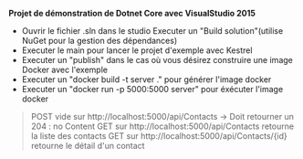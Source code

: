 **Projet de démonstration de Dotnet Core avec VisualStudio 2015**

 - Ouvrir le fichier .sln dans le studio Executer un "Build solution"(utilise NuGet pour la gestion des dépendances) 
 - Executer le main pour lancer le projet d'exemple avec Kestrel 
 - Executer un "publish" dans le cas où vous désirez construire une image Docker avec l'exemple
 - Executer un "docker build -t server ." pour générer l'image docker
 - Executer un "docker run -p 5000:5000 server" pour éxécuter l'image docker

> POST vide sur http://localhost:5000/api/Contacts -> Doit retourner un 204 : no Content
> GET sur http://localhost:5000/api/Contacts retourne la liste des contacts 
> GET sur http://localhost:5000/api/Contacts/{id} retourne le détail d'un contact
